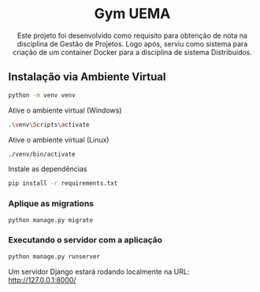 <div align="center">
    <h1>Gym UEMA</h1>
    <p>
        Este projeto foi desenvolvido como requisito para obtenção de nota na disciplina de Gestão de Projetos. Logo após, serviu como sistema para criação de um container Docker para a disciplina de sistema Distribuídos.
    </p>
</div>

## Instalação via Ambiente Virtual
```sh
python -m venv venv
```

Ative o ambiente virtual (Windows)
```sh
.\venv\Scripts\activate
```

Ative o ambiente virtual (Linux)
```sh
./venv/bin/activate
```

Instale as dependências
```sh
pip install -r requirements.txt
```

### Aplique as migrations
```sh
python manage.py migrate
```

### Executando o servidor com a aplicação
```sh
python manage.py runserver
```

Um servidor Django estará rodando localmente na URL: http://127.0.0.1:8000/